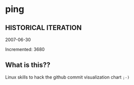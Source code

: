 # ping

## HISTORICAL ITERATION
2007-06-30

Incremented: 3680

## What is this?? 
Linux skills to hack the github commit visualization chart `;-)`
